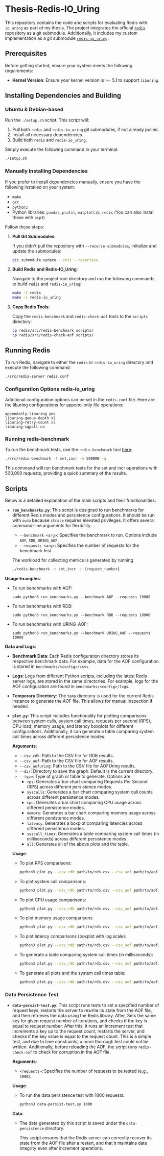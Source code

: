 # Thesis-Redis-IO_Uring

This repository contains the code and scripts for evaluating Redis with `io_uring` as part of my thesis. The project integrates the official [`redis`](https://github.com/redis/redis) repository as a git submodule. Additionally, it includes my custom implementation as a git submodule [`redis-io_uring`](https://github.com/daraccrafter/redis-io_uring/tree/unstable).

## Prerequisites

Before getting started, ensure your system meets the following requirements:

- **Kernel Version**: Ensure your kernel version is >= 5.1 to support `liburing`.

## Installing Dependencies and Building

### Ubuntu & Debian-based

Run the `./setup.sh` script. This script will:

1. Pull both `redis` and `redis-io_uring` git submodules, if not already pulled.
2. Install all necessary dependencies.
3. Build both `redis` and `redis-io_uring`.

Simply execute the following command in your terminal:

```sh
./setup.sh
```

### Manually Installing Dependencies

If you prefer to install dependencies manually, ensure you have the following installed on your system:

- `make`
- `gcc`
- `python3`
- Python libraries: `pandas`, `psutil`, `matplotlib`, `redis` (You can also install these with `pip3`)

Follow these steps:

1. **Pull Git Submodules**:

   If you didn't pull the repository with `--recurse-submodules`, initialize and update the submodules:

   ```sh
   git submodule update --init --recursive
   ```

2. **Build Redis and Redis-IO_Uring**:

   Navigate to the project root directory and run the following commands to build `redis` and `redis-io_uring`:

   ```sh
   make -C redis
   make -C redis-io_uring
   ```

3. **Copy Redis Tools**:

   Copy the `redis-benchmark` and `redis-check-aof` tools to the `scripts` directory:

   ```sh
   cp redis/src/redis-benchmark scripts/
   cp redis/src/redis-check-aof scripts/
   ```

## Running Redis

To run Redis, navigate to either the `redis` or `redis-io_uring` directory and execute the following command:

```sh
./src/redis-server redis.conf
```

### Configuration Options redis-io_uring

Additional configuration options can be set in the `redis.conf` file. Here are the liburing configurations for append-only file operations:

    appendonly-liburing yes
    liburing-queue-depth xl
    liburing-retry-count xl
    liburing-sqpoll no

### Running redis-benchmark

To run the benchmark tests, use the `redis-benchmark` tool [here](https://redis.io/docs/latest/operate/oss_and_stack/management/optimization/benchmarks/):

```sh
./src/redis-benchmark -t set,incr -n 500000 -q
```

This command will run benchmark tests for the set and incr operations with 500,000 requests, providing a quick summary of the results.

## Scripts

Below is a detailed explanation of the main scripts and their functionalities.

- **`run_benchmarks.py`**: This script is designed to run benchmarks for different Redis modes and persistence configurations. It should be run with `sudo` because `strace` requires elevated privileges. It offers several command-line arguments for flexibility:

  - `--benchmark <arg>`: Specifies the benchmark to run. Options include `AOF`, `RDB`, `URING_AOF`.
  - `--requests <arg>`: Specifies the number of requests for the benchmark test.

  The workload for collecting metrics is generated by running:

  ```sh
  ./redis-benchmark -t set,incr -n {request_number}
  ```

**Usage Examples**:

- To run benchmarks with AOF:
  ```
  sudo python3 run_benchmarks.py --benchmark AOF --requests 10000
  ```
- To run benchmarks with RDB:
  ```
  sudo python3 run_benchmarks.py --benchmark RDB --requests 10000
  ```
- To run benchmarks with URING_AOF:
  ```
  sudo python3 run_benchmarks.py --benchmark URING_AOF --requests 10000
  ```

**Data and Logs**:

- **Benchmark Data**: Each Redis configuration directory stores its respective benchmark data. For example, data for the AOF configuration is stored in `benchmarks/<config>/csvs`.
- **Logs**: Logs from different Python scripts, including the latest Redis server logs, are stored in the same directories. For example, logs for the AOF configuration are found in `benchmarks/<config>/logs`.
- **Temporary Directory**: The `temp` directory is used for the current Redis instance to generate the AOF file. This allows for manual inspection if needed.

- **`plot.py`**: This script includes functionality for plotting comparisons between system calls, system call times, requests per second (RPS), CPU load, memory usage, and latency boxplots for different configurations. Additionally, it can generate a table comparing system call times across different persistence modes.

  **Arguments**:

  - `--csv_rdb`: Path to the CSV file for RDB results.
  - `--csv_aof`: Path to the CSV file for AOF results.
  - `--csv_aofuring`: Path to the CSV file for AOFUring results.
  - `--dir`: Directory to save the graph. Default is the current directory.
  - `--type`: Type of graph or table to generate. Options are:
    - `rps`: Generates a bar chart comparing Requests Per Second (RPS) across different persistence modes.
    - `syscalls`: Generates a bar chart comparing system call counts across different persistence modes.
    - `cpu`: Generates a bar chart comparing CPU usage across different persistence modes.
    - `memory`: Generates a bar chart comparing memory usage across different persistence modes.
    - `latency`: Generates a boxplot comparing latencies across different persistence modes.
    - `syscall_times`: Generates a table comparing system call times (in milliseconds) across different persistence modes.
    - `all`: Generates all of the above plots and the table.

  **Usage**:

  - To plot RPS comparisons:
    ```sh
    python3 plot.py --csv_rdb path/to/rdb.csv --csv_aof path/to/aof.csv --csv_aofuring path/to/aofuring.csv --dir output --type rps
    ```
  - To plot system call comparisons:
    ```sh
    python3 plot.py --csv_rdb path/to/rdb.csv --csv_aof path/to/aof.csv --csv_aofuring path/to/aofuring.csv --dir output --type syscalls
    ```
  - To plot CPU usage comparisons:
    ```sh
    python3 plot.py --csv_rdb path/to/rdb.csv --csv_aof path/to/aof.csv --csv_aofuring path/to/aofuring.csv --dir output --type cpu
    ```
  - To plot memory usage comparisons:
    ```sh
    python3 plot.py --csv_rdb path/to/rdb.csv --csv_aof path/to/aof.csv --csv_aofuring path/to/aofuring.csv --dir output --type memory
    ```
  - To plot latency comparisons (boxplot with log scale):
    ```sh
    python3 plot.py --csv_rdb path/to/rdb.csv --csv_aof path/to/aof.csv --csv_aofuring path/to/aofuring.csv --dir output --type latency
    ```
  - To generate a table comparing system call times (in milliseconds):
    ```sh
    python3 plot.py --csv_rdb path/to/rdb.csv --csv_aof path/to/aof.csv --csv_aofuring path/to/aofuring.csv --dir output --type syscall_times
    ```
  - To generate all plots and the system call times table:
    ```sh
    python3 plot.py --csv_rdb path/to/rdb.csv --csv_aof path/to/aof.csv --csv_aofuring path/to/aofuring.csv --dir output --type all
    ```


### Data Persistence Test

- **`data-persist-test.py`**: This script runs tests to set a specified number of request keys, restarts the server to rewrite its state from the AOF file, and then retrieves the data using the Redis library. After, Sets the same key for given request number of iterations, and checks if the key is equal to request number. After this, it runs an increment test that increments a key up to the request count, restarts the server, and checks if the key value is equal to the request count. This is a simple test, and due to time constraints, a more thorough test could not be written. Additionally, before reloading the AOF, the script runs `redis-check-aof` to check for corruption in the AOF file.

  **Arguments**:

  - `<requests>`: Specifies the number of requests to be tested (e.g., `1000`).

  **Usage**:

  - To run the data persistence test with 1000 requests:
    ```sh
    python3 data-persist-test.py 1000
    ```

  **Data**:

  - The data generated by this script is saved under the `data-persistence` directory.

    This script ensures that the Redis server can correctly recover its state from the AOF file after a restart, and that it maintains data integrity even after increment operations.
